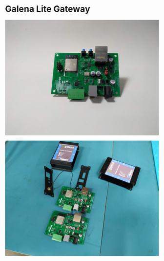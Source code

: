 # Galena Lite Gateway

![Galena Board](IMG_20190402_181117.jpg)

![Galena Board 2](IMG_20190411_090804.jpg)
